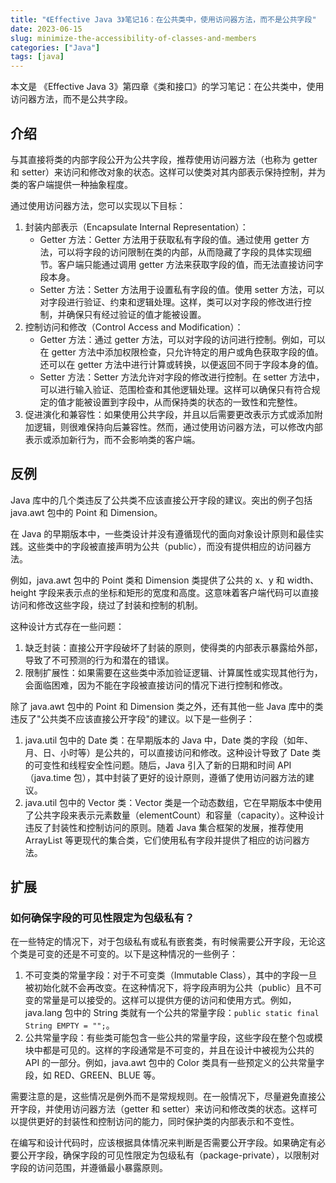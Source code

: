 ```yaml
---
title: "《Effective Java 3》笔记16：在公共类中，使用访问器方法，而不是公共字段"
date: 2023-06-15
slug: minimize-the-accessibility-of-classes-and-members
categories: ["Java"]
tags: [java]
---
```


本文是 《Effective Java 3》第四章《类和接口》的学习笔记：在公共类中，使用访问器方法，而不是公共字段。

## 介绍

与其直接将类的内部字段公开为公共字段，推荐使用访问器方法（也称为 getter 和 setter）来访问和修改对象的状态。这样可以使类对其内部表示保持控制，并为类的客户端提供一种抽象程度。

通过使用访问器方法，您可以实现以下目标：

1. 封装内部表示（Encapsulate Internal Representation）：
   - Getter 方法：Getter 方法用于获取私有字段的值。通过使用 getter 方法，可以将字段的访问限制在类的内部，从而隐藏了字段的具体实现细节。客户端只能通过调用 getter 方法来获取字段的值，而无法直接访问字段本身。
   - Setter 方法：Setter 方法用于设置私有字段的值。使用 setter 方法，可以对字段进行验证、约束和逻辑处理。这样，类可以对字段的修改进行控制，并确保只有经过验证的值才能被设置。
2. 控制访问和修改（Control Access and Modification）：
   - Getter 方法：通过 getter 方法，可以对字段的访问进行控制。例如，可以在 getter 方法中添加权限检查，只允许特定的用户或角色获取字段的值。还可以在 getter 方法中进行计算或转换，以便返回不同于字段本身的值。
   - Setter 方法：Setter 方法允许对字段的修改进行控制。在 setter 方法中，可以进行输入验证、范围检查和其他逻辑处理。这样可以确保只有符合规定的值才能被设置到字段中，从而保持类的状态的一致性和完整性。
3. 促进演化和兼容性：如果使用公共字段，并且以后需要更改表示方式或添加附加逻辑，则很难保持向后兼容性。然而，通过使用访问器方法，可以修改内部表示或添加新行为，而不会影响类的客户端。

## 反例

Java 库中的几个类违反了公共类不应该直接公开字段的建议。突出的例子包括 java.awt 包中的 Point 和 Dimension。

在 Java 的早期版本中，一些类设计并没有遵循现代的面向对象设计原则和最佳实践。这些类中的字段被直接声明为公共（public），而没有提供相应的访问器方法。

例如，java.awt 包中的 Point 类和 Dimension 类提供了公共的 x、y 和 width、height 字段来表示点的坐标和矩形的宽度和高度。这意味着客户端代码可以直接访问和修改这些字段，绕过了封装和控制的机制。

这种设计方式存在一些问题：

1. 缺乏封装：直接公开字段破坏了封装的原则，使得类的内部表示暴露给外部，导致了不可预测的行为和潜在的错误。
2. 限制扩展性：如果需要在这些类中添加验证逻辑、计算属性或实现其他行为，会面临困难，因为不能在字段被直接访问的情况下进行控制和修改。

除了 java.awt 包中的 Point 和 Dimension 类之外，还有其他一些 Java 库中的类违反了"公共类不应该直接公开字段"的建议。以下是一些例子：

1. java.util 包中的 Date 类：在早期版本的 Java 中，Date 类的字段（如年、月、日、小时等）是公共的，可以直接访问和修改。这种设计导致了 Date 类的可变性和线程安全性问题。随后，Java 引入了新的日期和时间 API（java.time 包），其中封装了更好的设计原则，遵循了使用访问器方法的建议。
2. java.util 包中的 Vector 类：Vector 类是一个动态数组，它在早期版本中使用了公共字段来表示元素数量（elementCount）和容量（capacity）。这种设计违反了封装性和控制访问的原则。随着 Java 集合框架的发展，推荐使用 ArrayList 等更现代的集合类，它们使用私有字段并提供了相应的访问器方法。

## 扩展

### 如何确保字段的可见性限定为包级私有？

在一些特定的情况下，对于包级私有或私有嵌套类，有时候需要公开字段，无论这个类是可变的还是不可变的。以下是这种情况的一些例子：

1. 不可变类的常量字段：对于不可变类（Immutable Class），其中的字段一旦被初始化就不会再改变。在这种情况下，将字段声明为公共（public）且不可变的常量是可以接受的。这样可以提供方便的访问和使用方式。例如，java.lang 包中的 String 类就有一个公共的常量字段：`public static final String EMPTY = "";`。
2. 公共常量字段：有些类可能包含一些公共的常量字段，这些字段在整个包或模块中都是可见的。这样的字段通常是不可变的，并且在设计中被视为公共的 API 的一部分。例如，java.awt 包中的 Color 类具有一些预定义的公共常量字段，如 RED、GREEN、BLUE 等。

需要注意的是，这些情况是例外而不是常规规则。在一般情况下，尽量避免直接公开字段，并使用访问器方法（getter 和 setter）来访问和修改类的状态。这样可以提供更好的封装性和控制访问的能力，同时保护类的内部表示和不变性。

在编写和设计代码时，应该根据具体情况来判断是否需要公开字段。如果确定有必要公开字段，确保字段的可见性限定为包级私有（package-private），以限制对字段的访问范围，并遵循最小暴露原则。
